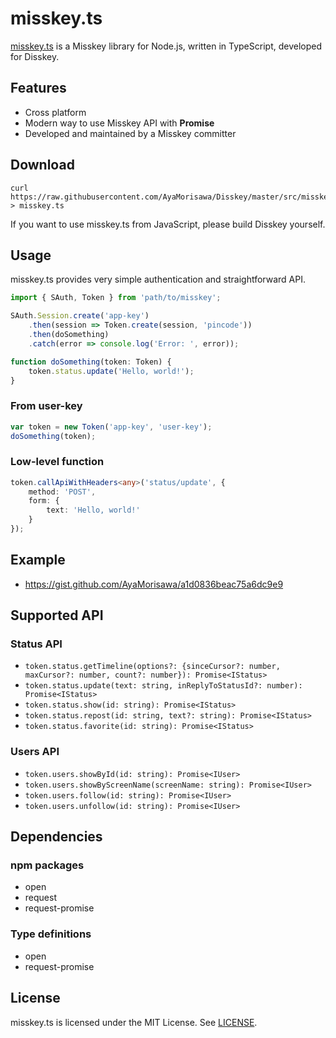 misskey.ts
====

[misskey.ts](misskey.ts) is a Misskey library for Node.js, written in TypeScript, developed for Disskey.

## Features
* Cross platform
* Modern way to use Misskey API with **Promise**
* Developed and maintained by a Misskey committer

## Download
```
curl https://raw.githubusercontent.com/AyaMorisawa/Disskey/master/src/misskey.ts > misskey.ts
```

If you want to use misskey.ts from JavaScript, please build Disskey yourself.

## Usage
misskey.ts provides very simple authentication and straightforward API.

```ts
import { SAuth, Token } from 'path/to/misskey';

SAuth.Session.create('app-key')
	.then(session => Token.create(session, 'pincode'))
	.then(doSomething)
	.catch(error => console.log('Error: ', error));

function doSomething(token: Token) {
	token.status.update('Hello, world!');
}
```

### From user-key
```ts
var token = new Token('app-key', 'user-key');
doSomething(token);
```

### Low-level function
```ts
token.callApiWithHeaders<any>('status/update', {
	method: 'POST',
	form: {
		text: 'Hello, world!'
	}
});
```

## Example
* https://gist.github.com/AyaMorisawa/a1d0836beac75a6dc9e9

## Supported API
### Status API
* `token.status.getTimeline(options?: {sinceCursor?: number, maxCursor?: number, count?: number}): Promise<IStatus>`
* `token.status.update(text: string, inReplyToStatusId?: number): Promise<IStatus>`
* `token.status.show(id: string): Promise<IStatus>`
* `token.status.repost(id: string, text?: string): Promise<IStatus>`
* `token.status.favorite(id: string): Promise<IStatus>`

### Users API
* `token.users.showById(id: string): Promise<IUser>`
* `token.users.showByScreenName(screenName: string): Promise<IUser>`
* `token.users.follow(id: string): Promise<IUser>`
* `token.users.unfollow(id: string): Promise<IUser>`

## Dependencies
### npm packages
* open
* request
* request-promise

### Type definitions
* open
* request-promise

## License
misskey.ts is licensed under the MIT License.
See [LICENSE](../LICENSE).